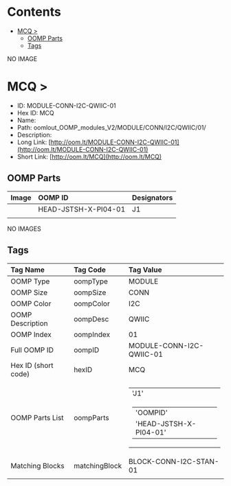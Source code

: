 



Contents
========

* [MCQ > ](#mcq--)
	* [OOMP Parts](#oomp-parts)
	* [Tags](#tags)
  
NO IMAGE  
# MCQ > 

- ID: MODULE-CONN-I2C-QWIIC-01
- Hex ID: MCQ
- Name: 
- Path: oomlout_OOMP_modules_V2/MODULE/CONN/I2C/QWIIC/01/
- Description: 
- Long Link: [http://oom.lt/MODULE-CONN-I2C-QWIIC-01](http://oom.lt/MODULE-CONN-I2C-QWIIC-01)
- Short Link: [http://oom.lt/MCQ](http://oom.lt/MCQ)

## OOMP Parts
  

|Image|OOMP ID|Designators|
| :--- | :--- | :--- |
|![]()|HEAD-JSTSH-X-PI04-01|J1|
||||
  
NO IMAGES  
## Tags
  

|Tag Name|Tag Code|Tag Value|
| :--- | :--- | :--- |
|OOMP Type|oompType|MODULE|
|OOMP Size|oompSize|CONN|
|OOMP Color|oompColor|I2C|
|OOMP Description|oompDesc|QWIIC|
|OOMP Index|oompIndex|01|
|Full OOMP ID|oompID|MODULE-CONN-I2C-QWIIC-01|
|Hex ID (short code)|hexID|MCQ|
|OOMP Parts List|oompParts|<table><tr><td>'J1'</td></tr><tr><td> <table><tr><td>'OOMPID'</td></tr><tr><td> 'HEAD-JSTSH-X-PI04-01'</td></tr></table></td></tr></table>|
|Matching Blocks|matchingBlock|BLOCK-CONN-I2C-STAN-01|
||||
